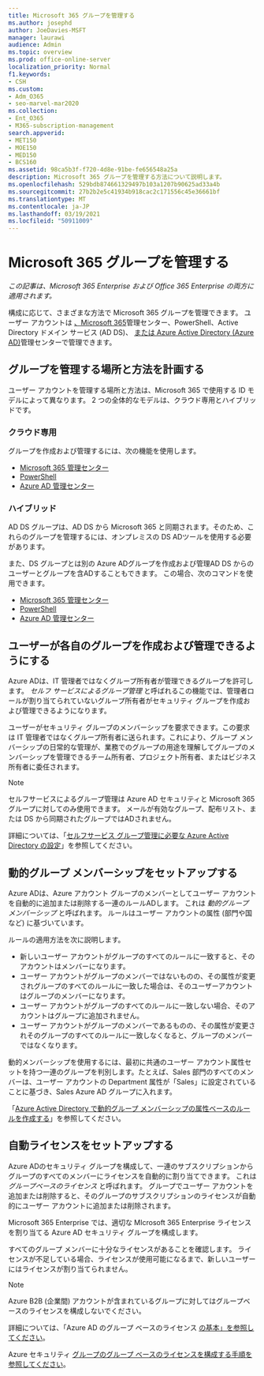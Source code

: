 ```yaml
---
title: Microsoft 365 グループを管理する
ms.author: josephd
author: JoeDavies-MSFT
manager: laurawi
audience: Admin
ms.topic: overview
ms.prod: office-online-server
localization_priority: Normal
f1.keywords:
- CSH
ms.custom:
- Adm_O365
- seo-marvel-mar2020
ms.collection:
- Ent_O365
- M365-subscription-management
search.appverid:
- MET150
- MOE150
- MED150
- BCS160
ms.assetid: 98ca5b3f-f720-4d8e-91be-fe656548a25a
description: Microsoft 365 グループを管理する方法について説明します。
ms.openlocfilehash: 529bdb874661329497b103a1207b90625ad33a4b
ms.sourcegitcommit: 27b2b2e5c41934b918cac2c171556c45e36661bf
ms.translationtype: MT
ms.contentlocale: ja-JP
ms.lasthandoff: 03/19/2021
ms.locfileid: "50911009"
---
```

# <a name="manage-microsoft-365-groups"></a>Microsoft 365 グループを管理する

*この記事は、Microsoft 365 Enterprise および Office 365 Enterprise の両方に適用されます。*

構成に応じて、さまざまな方法で Microsoft 365 グループを管理できます。 ユーザー アカウントは [、Microsoft 365](../admin/add-users/index.yml)管理センター、PowerShell、Active Directory ドメイン サービス (AD DS)、 [または Azure Active Directory (Azure AD)](/azure/active-directory/fundamentals/active-directory-groups-create-azure-portal)管理センターで管理できます。 

## <a name="plan-for-where-and-how-you-will-manage-your-groups"></a>グループを管理する場所と方法を計画する

ユーザー アカウントを管理する場所と方法は、Microsoft 365 で使用する ID モデルによって異なります。 2 つの全体的なモデルは、クラウド専用とハイブリッドです。
  
### <a name="cloud-only"></a>クラウド専用

グループを作成および管理するには、次の機能を使用します。

- [Microsoft 365 管理センター](../admin/add-users/index.yml)
- [PowerShell](maintain-group-membership-with-microsoft-365-powershell.md)
- [Azure AD 管理センター](/azure/active-directory/fundamentals/active-directory-groups-create-azure-portal)
    
### <a name="hybrid"></a>ハイブリッド

AD DS グループは、AD DS から Microsoft 365 と同期されます。そのため、これらのグループを管理するには、オンプレミスの DS ADツールを使用する必要があります。

また、DS グループとは別の Azure ADグループを作成および管理AD DS からのユーザーとグループを含ADすることもできます。 この場合、次のコマンドを使用できます。

- [Microsoft 365 管理センター](../admin/add-users/index.yml)
- [PowerShell](maintain-group-membership-with-microsoft-365-powershell.md)
- [Azure AD 管理センター](/azure/active-directory/fundamentals/active-directory-groups-create-azure-portal)

## <a name="allow-users-to-create-and-manage-their-own-groups"></a>ユーザーが各自のグループを作成および管理できるようにする

Azure ADは、IT 管理者ではなくグループ所有者が管理できるグループを許可します。 *セルフ サービスによるグループ管理* と呼ばれるこの機能では、管理者ロールが割り当てられていないグループ所有者がセキュリティ グループを作成および管理できるようになります。 

ユーザーがセキュリティ グループのメンバーシップを要求できます。この要求は IT 管理者ではなくグループ所有者に送られます。これにより、グループ メンバーシップの日常的な管理が、業務でのグループの用途を理解してグループのメンバーシップを管理できるチーム所有者、プロジェクト所有者、またはビジネス所有者に委任されます。

>[!Note]
>セルフサービスによるグループ管理は Azure AD セキュリティと Microsoft 365 グループに対してのみ使用できます。 メールが有効なグループ、配布リスト、または DS から同期されたグループではADされません。
>

詳細については、「[セルフサービス グループ管理に必要な Azure Active Directory の設定](/azure/active-directory/active-directory-accessmanagement-self-service-group-management)」を参照してください。

## <a name="set-up-dynamic-group-membership"></a>動的グループ メンバーシップをセットアップする

Azure ADは、Azure アカウント グループのメンバーとしてユーザー アカウントを自動的に追加または削除する一連のルールADします。 これは *動的グループ メンバーシップ* と呼ばれます。 ルールはユーザー アカウントの属性 (部門や国など) に基づいています。

ルールの適用方法を次に説明します。

- 新しいユーザー アカウントがグループのすべてのルールに一致すると、そのアカウントはメンバーになります。
- ユーザー アカウントがグループのメンバーではないものの、その属性が変更されグループのすべてのルールに一致した場合は、そのユーザーアカウントはグループのメンバーになります。
- ユーザー アカウントがグループのすべてのルールに一致しない場合、そのアカウントはグループに追加されません。
- ユーザー アカウントがグループのメンバーであるものの、その属性が変更されそのグループのすべてのルールに一致しなくなると、グループのメンバーではなくなります。

動的メンバーシップを使用するには、最初に共通のユーザー アカウント属性セットを持つ一連のグループを判別します。たとえば、Sales 部門のすべてのメンバーは、ユーザー アカウントの Department 属性が「Sales」に設定されていることに基づき、Sales Azure AD グループに入れます。

「[Azure Active Directory で動的グループ メンバーシップの属性ベースのルールを作成する](/azure/active-directory/active-directory-groups-dynamic-membership-azure-portal)」を参照してください。

## <a name="set-up-automatic-licensing"></a>自動ライセンスをセットアップする

Azure ADのセキュリティ グループを構成して、一連のサブスクリプションからグループのすべてのメンバーにライセンスを自動的に割り当てできます。 これは *グループベースのライセンス* と呼ばれます。 グループでユーザー アカウントを追加または削除すると、そのグループのサブスクリプションのライセンスが自動的にユーザー アカウントに追加または削除されます。

Microsoft 365 Enterprise では、適切な MIcrosoft 365 Enterprise ライセンスを割り当てる Azure AD セキュリティ グループを構成します。

すべてのグループ メンバーに十分なライセンスがあることを確認します。 ライセンスが不足している場合、ライセンスが使用可能になるまで、新しいユーザーにはライセンスが割り当てられません。

>[!Note]
>Azure B2B (企業間) アカウントが含まれているグループに対してはグループベースのライセンスを構成しないでください。
>

詳細については、「Azure AD のグループ ベースのライセンス [の基本」を参照してください](/azure/active-directory/active-directory-licensing-whatis-azure-portal)。

Azure セキュリティ [グループのグループ ベースのライセンスを構成する手順を参照してください](/azure/active-directory/active-directory-licensing-group-assignment-azure-portal)。